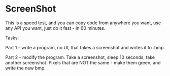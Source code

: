 # ScreenShot

This is a speed test, and you can copy code from anywhere you want, use any API you want, just do it fast - in 60 minutes.


Tasks:

Part 1 - write a program, no UI, that takes a screenshot and writes it to .bmp.

Part 2 - modify the program. Take a screenshot, sleep 10 seconds, take another screenshot. Pixels that are NOT the same - make them green, and write the new bmp.
